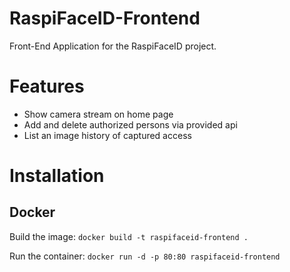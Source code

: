 # RaspiFaceID-Frontend
Front-End Application for the RaspiFaceID project.

# Features
- Show camera stream on home page
- Add and delete authorized persons via provided api
- List an image history of captured access

# Installation
## Docker
Build the image:
```docker build -t raspifaceid-frontend .```

Run the container:
```docker run -d -p 80:80 raspifaceid-frontend```
